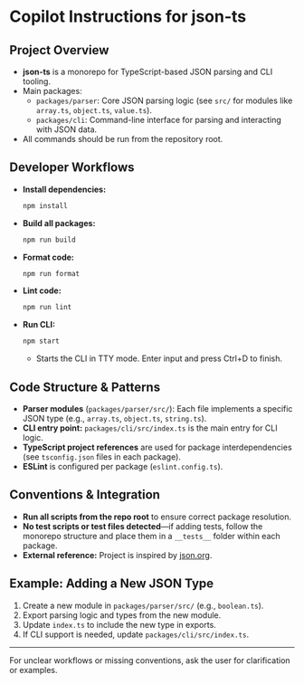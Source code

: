 # Copilot Instructions for json-ts

## Project Overview

- **json-ts** is a monorepo for TypeScript-based JSON parsing and CLI tooling.
- Main packages:
  - `packages/parser`: Core JSON parsing logic (see `src/` for modules like `array.ts`, `object.ts`, `value.ts`).
  - `packages/cli`: Command-line interface for parsing and interacting with JSON data.
- All commands should be run from the repository root.

## Developer Workflows

- **Install dependencies:**
  ```sh
  npm install
  ```
- **Build all packages:**
  ```sh
  npm run build
  ```
- **Format code:**
  ```sh
  npm run format
  ```
- **Lint code:**
  ```sh
  npm run lint
  ```
- **Run CLI:**
  ```sh
  npm start
  ```

  - Starts the CLI in TTY mode. Enter input and press Ctrl+D to finish.

## Code Structure & Patterns

- **Parser modules** (`packages/parser/src/`): Each file implements a specific JSON type (e.g., `array.ts`, `object.ts`, `string.ts`).
- **CLI entry point:** `packages/cli/src/index.ts` is the main entry for CLI logic.
- **TypeScript project references** are used for package interdependencies (see `tsconfig.json` files in each package).
- **ESLint** is configured per package (`eslint.config.ts`).

## Conventions & Integration

- **Run all scripts from the repo root** to ensure correct package resolution.
- **No test scripts or test files detected**—if adding tests, follow the monorepo structure and place them in a `__tests__` folder within each package.
- **External reference:** Project is inspired by [json.org](http://json.org).

## Example: Adding a New JSON Type

1. Create a new module in `packages/parser/src/` (e.g., `boolean.ts`).
2. Export parsing logic and types from the new module.
3. Update `index.ts` to include the new type in exports.
4. If CLI support is needed, update `packages/cli/src/index.ts`.

---

For unclear workflows or missing conventions, ask the user for clarification or examples.
